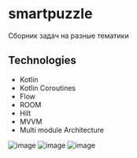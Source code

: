 # smartpuzzle 
Сборник задач на разные тематики
## Technologies
- Kotlin
- Kotlin Coroutines
- Flow
- ROOM
- Hilt
- MVVM 
- Multi module Architecture

![image](https://user-images.githubusercontent.com/36262068/155850280-40a5f3b0-c5be-445e-a011-6ef31657d429.png)
![image](https://user-images.githubusercontent.com/36262068/155850341-28f3ef1a-d1e0-478c-a950-2846e60b1274.png)
![image](https://user-images.githubusercontent.com/36262068/155850377-5ba38ad1-4ff4-4017-90c2-dd9e4cd5646b.png)

